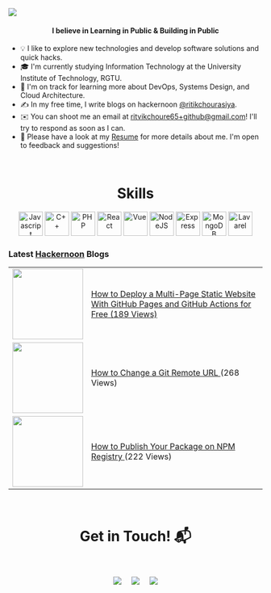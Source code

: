 <a href="http://eddiejaoude.io" target="_blank"><img src="https://user-images.githubusercontent.com/56495602/198199409-5df07f02-70ba-48cd-9a87-e050ccb8f8af.png" /></a>

<h4 align="center">I believe in Learning in Public & Building in Public</h4>

- 💡  I like to explore new technologies and develop software solutions and quick hacks.
- 🎓  I'm currently studying Information Technology at the University Institute of Technology, RGTU.
- 🌱  I'm on track for learning more about DevOps, Systems Design, and Cloud Architecture.
- ✍️  In my free time, I write blogs on hackernoon [@ritikchourasiya](https://hackernoon.com/u/ritikchourasiya).
- ✉️  You can shoot me an email at [ritvikchoure65+github@gmail.com](mailto:ritvikchoure65+github@gmail.com)! I'll try to respond as soon as I can.
- 📄  Please have a look at my [Resume](https://docs.google.com/document/d/1L5I_DXYwbhfapVYwmaMNbsD8HNNY5kk2nZJxvv2I0bk/edit?usp=drivesdk) for more details about me. I'm open to feedback and suggestions!

<Br>
  
<h1 align="center">Skills</h1>

<p align="center">
<a href="https://developer.mozilla.org/en-US/docs/Web/JavaScript" target="_blank" rel="noreferrer"><img src="https://pluspng.com/img-png/javascript-vector-png-javascript-vector-logo-600.png" width="48" height="48" alt="Javascript" /></a>
<a href="https://docs.microsoft.com/en-us/cpp/?view=msvc-170" target="_blank" rel="noreferrer"><img src="https://th.bing.com/th/id/OIP.Wn-6RvAR6ntK8SduZeMXkAHaIU?pid=ImgDet&w=911&h=1024&rs=1" width="48" height="48" alt="C++" /></a>
<a href="https://www.php.net/" target="_blank" rel="noreferrer"><img src="https://raw.githubusercontent.com/danielcranney/readme-generator/main/public/icons/skills/php-colored.svg" width="48" height="48" alt="PHP" /></a>
<a href="https://reactjs.org/" target="_blank" rel="noreferrer"><img src="https://raw.githubusercontent.com/danielcranney/readme-generator/main/public/icons/skills/react-colored.svg" width="48" height="48" alt="React" /></a>
<a href="https://vuejs.org/" target="_blank" rel="noreferrer"><img src="https://www.blizg.com/wp-content/uploads/2020/05/1200px-Vue.js_Logo_2.svg-768x666.png" width="48" height="48" alt="Vue" /></a>
<a href="https://nodejs.org/en/" target="_blank" rel="noreferrer"><img src="https://raw.githubusercontent.com/danielcranney/readme-generator/main/public/icons/skills/nodejs-colored.svg" width="48" height="48" alt="NodeJS" /></a>
<a href="https://expressjs.com/" target="_blank" rel="noreferrer"><img src="https://raw.githubusercontent.com/danielcranney/readme-generator/main/public/icons/skills/express-colored.svg" width="48" height="48" alt="Express" /></a>
<a href="https://www.mongodb.com/" target="_blank" rel="noreferrer"><img src="https://raw.githubusercontent.com/danielcranney/readme-generator/main/public/icons/skills/mongodb-colored.svg" width="48" height="48" alt="MongoDB" /></a>
<a href="https://laravel.com/" target="_blank" rel="noreferrer"><img src="https://raw.githubusercontent.com/danielcranney/readme-generator/main/public/icons/skills/laravel-colored.svg" width="48" height="48" alt="Lavarel" /></a>
</p>

### Latest [Hackernoon](https://hackernoon.com/) Blogs

<table>

<!-- First Row -->
<tr>
<td>
<a href="https://hackernoon.com/how-to-deploy-a-multi-page-static-website-with-github-pages-and-github-actions-for-free">
<img width="140px" src="https://hackernoon.com/_next/image?url=https%3A%2F%2Fcdn.hackernoon.com%2Fimages%2FwmX5pUAo8OZNJ7VwDt1DOfj0RT83-72p3jso.jpeg&w=1200&q=75">
</a>
</td>
<td>
<a href="https://hackernoon.com/how-to-deploy-a-multi-page-static-website-with-github-pages-and-github-actions-for-free">How to Deploy a Multi-Page Static Website With GitHub Pages and GitHub Actions for Free (189 Views) <br>
</a> 
</td>
</tr>

<!-- Second Row -->
<tr>
<td>
<a href="https://hackernoon.com/how-to-change-a-git-remote-url">
<img width="140px" src="https://hackernoon.com/_next/image?url=https%3A%2F%2Fcdn.hackernoon.com%2Fimages%2FwmX5pUAo8OZNJ7VwDt1DOfj0RT83-0q93j1d.jpeg&w=1200&q=75">
</a> 
</td>
<td>
<a href="https://hackernoon.com/how-to-change-a-git-remote-url">How to Change a Git Remote URL
</a> (268 Views) <br>
</td>
</tr>


<!-- Third Row -->
<tr>
<td>
<a href="https://hackernoon.com/how-to-publish-your-package-on-npm-registry">
<img width="140px" src="https://hackernoon.com/_next/image?url=https%3A%2F%2Fcdn.hackernoon.com%2Fimages%2FwmX5pUAo8OZNJ7VwDt1DOfj0RT83-ak93nt3.jpeg&w=1080&q=75">
</a>
</td>
<td>
<a href="https://hackernoon.com/how-to-publish-your-package-on-npm-registry">How to Publish Your Package on NPM Registry
</a> (222 Views) <br>
</td>
</tr>



</table>


<Br>
<h1 align="center">Get in Touch! 📬</h1>
<Br>
<p align="center">
<a href="https://www.linkedin.com/in/ritikchourasiya/" target="blank"><img align="center" src="https://img.shields.io/badge/Ritik Chourasiya-0077B5?style=for-the-badge&logo=linkedin&logoColor=white" /></a> &nbsp;&nbsp;&nbsp;  <a href="mailto:ritvikchoure65@gmail.com" target="blank"><img align="center" src="https://img.shields.io/badge/ritvikchoure65@gmail.com-D14836?style=for-the-badge&logo=gmail&logoColor=white" /></a>    &nbsp;&nbsp;&nbsp;       <a href="https://twitter.com/theritikchoure" target="blank"><img align="center" src="https://img.shields.io/badge/theritikchoure-1DA1F2?style=for-the-badge&logo=twitter&logoColor=white" /></a>
</p>
  
<Br>
